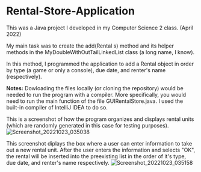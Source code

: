 # Rental-Store-Application
This was a Java project I developed in my Computer Science 2 class. (April 2022)

My main task was to create the add(Rental s) method and its helper methods in the MyDoubleWithOutTailLinkedList class (a long name, I know). 

In this method, I programmed the application to add a Rental object in order by type (a game or only a console), due date, and renter's name (respectively). 


**Notes:** Dowloading the files locally (or cloning the repository) would be needed to run the program with a compiler. More specifically, you would need to run the main function of the file GUIRentalStore.java. I used the built-in compiler of IntelliJ IDEA to do so.

This is a screenshot of how the program organizes and displays rental units (which are randomly generated in this case for testing purposes).
![Screenshot_20221023_035038](https://user-images.githubusercontent.com/112494911/197415253-27a8b30d-1755-4a4a-8b5d-ba987dcbf791.png)

This screenshot diplays the box where a user can enter information to take out a new rental unit. After the user enters the information and selects "OK", the rental will be inserted into the preexisting list in the order of it's type, due date, and renter's name respectively.
![Screenshot_20221023_035158](https://user-images.githubusercontent.com/112494911/197415256-8ceb1c43-7603-487c-9d7d-fb2dafd36874.png)
